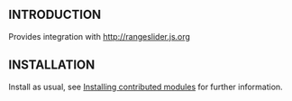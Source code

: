 INTRODUCTION
------------

Provides integration with http://rangeslider.js.org

INSTALLATION
------------

Install as usual, see [Installing contributed modules](https://drupal.org/node/895232) for further information.
